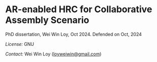 # AR-enabled HRC for Collaborative Assembly Scenario
PhD dissertation, Wei Win Loy, Oct 2024. Defended on Oct, 2024

_License:_ GNU

_Contact:_ Wei Win Loy (loyweiwin@gmail.com)
